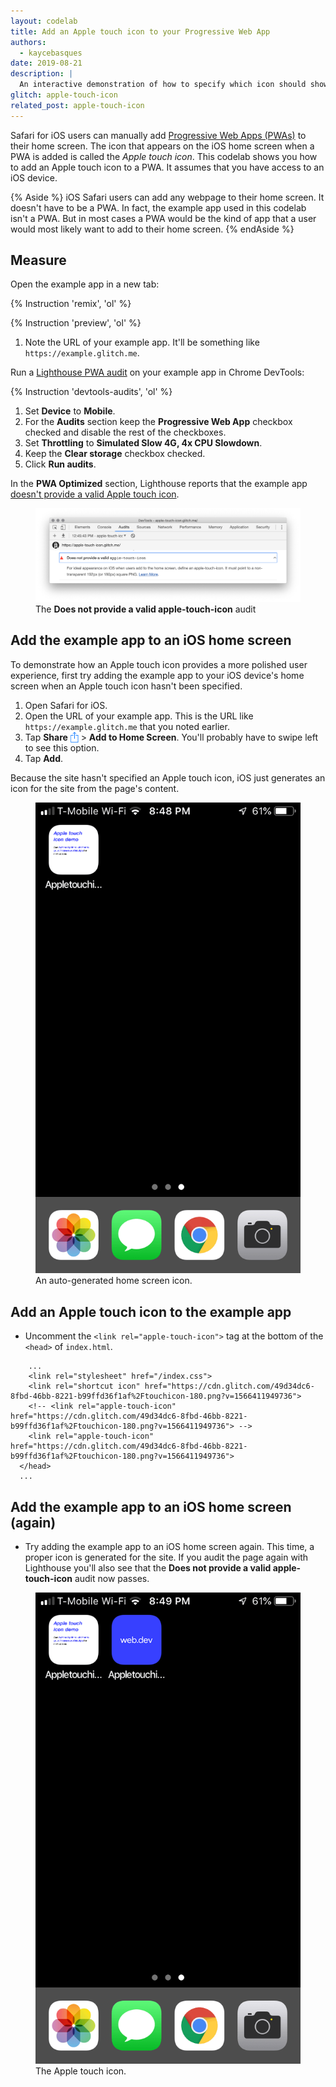 ```yaml
---
layout: codelab
title: Add an Apple touch icon to your Progressive Web App
authors:
  - kaycebasques
date: 2019-08-21
description: |
  An interactive demonstration of how to specify which icon should show up on iOS home screens.
glitch: apple-touch-icon
related_post: apple-touch-icon
---
```


Safari for iOS users can manually add [Progressive Web Apps (PWAs)](/discover-installable) to their home screen. The icon that 
appears on the iOS home screen when a PWA is added is called the *Apple touch icon*. This codelab shows you how to add
an Apple touch icon to a PWA. It assumes that you have access to an iOS
device.

{% Aside %}
  iOS Safari users can add any webpage to their home screen. It doesn't have to be a PWA.
  In fact, the example app used in this codelab isn't a PWA.  But in most cases a PWA would be
  the kind of app that a user would most likely want to add to their home screen.
{% endAside %}

## Measure

Open the example app in a new tab:

{% Instruction 'remix', 'ol' %}

{% Instruction 'preview', 'ol' %}

1. Note the URL of your example app. It'll be something like `https://example.glitch.me`.

Run a [Lighthouse PWA audit](/lighthouse-pwa) on your example app in Chrome DevTools:

{% Instruction 'devtools-audits', 'ol' %}

1. Set **Device** to **Mobile**.
1. For the **Audits** section keep the **Progressive Web App** checkbox checked and disable the
   rest of the checkboxes.
1. Set **Throttling** to **Simulated Slow 4G, 4x CPU Slowdown**.
1. Keep the **Clear storage** checkbox checked.
1. Click **Run audits**.

In the **PWA Optimized** section, Lighthouse reports that the example app [doesn't provide a valid
Apple touch icon](/apple-touch-icon).

<figure class="w-figure">
  <img class="w-screenshot w-screenshot--filled" src="lighthouse.png" 
       alt="Does not provide a valid apple-touch-icon">
  <figcaption class="w-figcaption">
    The <b>Does not provide a valid apple-touch-icon</b> audit
  </figcaption>
</figure>

## Add the example app to an iOS home screen

To demonstrate how an Apple touch icon provides a more polished user experience, first try adding
the example app to your iOS device's home screen when an Apple touch icon hasn't been specified.

1. Open Safari for iOS.
1. Open the URL of your example app. This is the URL like `https://example.glitch.me` that you
   noted earlier.
1. Tap **Share** <img style="height:1.2em;vertical-align:top;" src="share.png"/>  > 
   **Add to Home Screen**. You'll probably have to swipe left to see this option.
1. Tap **Add**.

Because the site hasn't specified an Apple touch icon, iOS just generates an icon for the site 
from the page's content.

<figure class="w-figure">
  <img class="w-screenshot w-screenshot--filled" src="before.png" 
       alt="An auto-generated home screen icon.">
  <figcaption class="w-figcaption">
    An auto-generated home screen icon.
  </figcaption>
</figure>

## Add an Apple touch icon to the example app

- Uncomment the `<link rel="apple-touch-icon">` tag at the bottom of the `<head>` of `index.html`.

```html/4/3
    ...
    <link rel="stylesheet" href="/index.css">
    <link rel="shortcut icon" href="https://cdn.glitch.com/49d34dc6-8fbd-46bb-8221-b99ffd36f1af%2Ftouchicon-180.png?v=1566411949736">
    <!-- <link rel="apple-touch-icon" href="https://cdn.glitch.com/49d34dc6-8fbd-46bb-8221-b99ffd36f1af%2Ftouchicon-180.png?v=1566411949736"> -->
    <link rel="apple-touch-icon" href="https://cdn.glitch.com/49d34dc6-8fbd-46bb-8221-b99ffd36f1af%2Ftouchicon-180.png?v=1566411949736">
  </head>
  ...
```

## Add the example app to an iOS home screen (again)

- Try adding the example app to an iOS home screen again. This time, a proper icon is generated for
  the site. If you audit the page again with Lighthouse you'll also see that the 
  <b>Does not provide a valid apple-touch-icon</b> audit now passes.

<figure class="w-figure">
  <img class="w-screenshot w-screenshot--filled" src="after.png" 
       alt="The Apple touch icon.">
  <figcaption class="w-figcaption">
    The Apple touch icon.
  </figcaption>
</figure>

